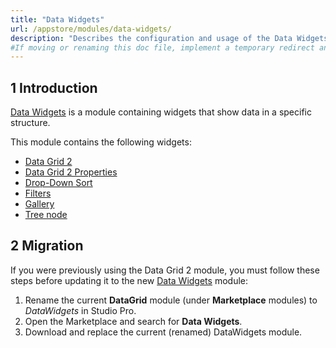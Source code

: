 ```yaml
---
title: "Data Widgets"
url: /appstore/modules/data-widgets/
description: "Describes the configuration and usage of the Data Widgets module, which is available in the Mendix Marketplace."
#If moving or renaming this doc file, implement a temporary redirect and let the respective team know they should update the URL in the product. See Mapping to Products for more details.
---
```


## 1 Introduction

[Data Widgets](https://marketplace.mendix.com/link/component/116540) is a module containing  widgets that show data in a specific structure.

This module contains the following widgets:

* [Data Grid 2](/appstore/modules/data-grid-2/)
* [Data Grid 2 Properties](/appstore/modules/data-grid-2-properties/)
* [Drop-Down Sort](/appstore/modules/gallery/#dropdown)
* [Filters](/appstore/modules/data-grid-2/#filters)
* [Gallery](/appstore/modules/gallery/)
* [Tree node](/appstore/modules/tree-node/)

## 2 Migration

If you were previously using the Data Grid 2 module, you must follow these steps before updating it to the new [Data Widgets](https://marketplace.mendix.com/link/component/116540) module:

1. Rename the current **DataGrid** module (under **Marketplace** modules) to *DataWidgets* in Studio Pro.
1. Open the Marketplace and search for **Data Widgets**.
1. Download and replace the current (renamed) DataWidgets module.
